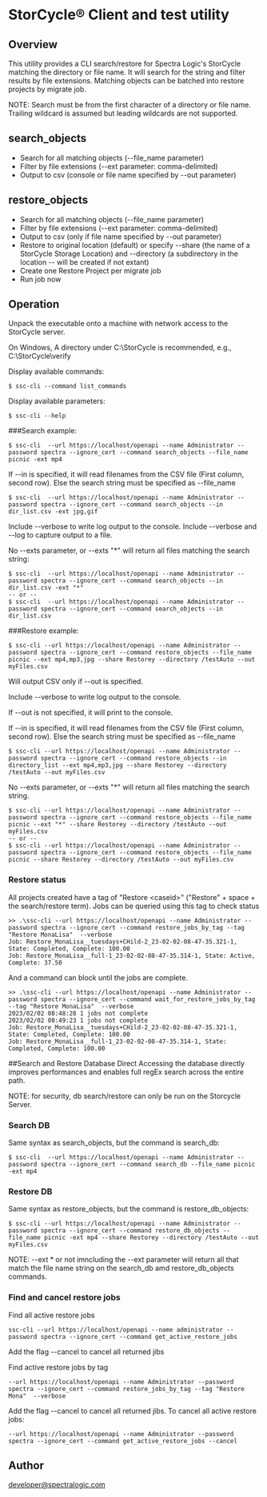 # StorCycle® Client and test utility

## Overview
This utility provides a CLI search/restore for Spectra Logic's StorCycle
matching the directory or file name. 
It will search for the string and filter results by file extensions. 
Matching objects can be batched into restore projects by migrate job.

NOTE: Search must be from the first character of a directory or file name. 
Trailing wildcard is assumed but leading wildcards are not supported.

## search_objects 
- Search for all matching objects (--file_name parameter)
- Filter by file extensions (--ext parameter: comma-delimited)
- Output to csv (console or file name specified by --out parameter)

## restore_objects 
- Search for all matching objects (--file_name parameter)
- Filter by file extensions (--ext parameter: comma-delimited)
- Output to csv (only if file name specified by --out parameter)
- Restore to original location (default) or specify --share (the name of a StorCycle Storage Location) and --directory (a subdirectory in the location -- will be created if not extant)
- Create one Restore Project per migrate job
- Run job now

## Operation
Unpack the executable onto a machine with network access to the StorCycle server.

On Windows, A directory under C:\StorCycle is recommended, e.g., C:\StorCycle\verify

Display available commands:
```shell
$ ssc-cli --command list_commands
```

Display available parameters:
```shell
$ ssc-cli --help
```
###Search example:
```shell
$ ssc-cli  --url https://localhost/openapi --name Administrator --password spectra --ignore_cert --command search_objects --file_name picnic -ext mp4 
```

If --in is specified, it will read filenames from the CSV file
(First column, second row). Else the search string must be specified as --file_name
```shell
$ ssc-cli  --url https://localhost/openapi --name Administrator --password spectra --ignore_cert --command search_objects --in dir_list.csv -ext jpg,gif 
```
Include --verbose to write log output to the console. 
Include --verbose and --log <logfile> to capture output to a file.

No --exts parameter, or --exts "*" will return all files matching the search string:
```shell
$ ssc-cli  --url https://localhost/openapi --name Administrator --password spectra --ignore_cert --command search_objects --in dir_list.csv -ext "*" 
-- or --
$ ssc-cli  --url https://localhost/openapi --name Administrator --password spectra --ignore_cert --command search_objects --in dir_list.csv 
```

###Restore example:
```shell
$ ssc-cli --url https://localhost/openapi --name Administrator --password spectra --ignore_cert --command restore_objects --file_name picnic --ext mp4,mp3,jpg --share Restorey --directory /testAuto --out myFiles.csv
```
Will output CSV only if --out is specified.

Include --verbose to write log output to the console. 

If --out is not specified, it will print to the console.

If --in is specified, it will read filenames from the CSV file
(First column, second row). Else the search string must be specified as --file_name
```shell
$ ssc-cli --url https://localhost/openapi --name Administrator --password spectra --ignore_cert --command restore_objects --in directory_list --ext mp4,mp3,jpg --share Restorey --directory /testAuto --out myFiles.csv
```
No --exts parameter, or --exts "*" will return all files matching the search string.
```shell
$ ssc-cli --url https://localhost/openapi --name Administrator --password spectra --ignore_cert --command restore_objects --file_name picnic --ext "*" --share Restorey --directory /testAuto --out myFiles.csv
-- or --
$ ssc-cli --url https://localhost/openapi --name Administrator --password spectra --ignore_cert --command restore_objects --file_name picnic --share Restorey --directory /testAuto --out myFiles.csv
```
### Restore status
All projects created have a tag of "Restore &lt;caseid&gt;" ("Restore" + space + the search/restore term).
Jobs can be queried using this tag to check status
```shell
>> .\ssc-cli --url https://localhost/openapi --name Administrator --password spectra --ignore_cert --command restore_jobs_by_tag --tag "Restore MonaLisa"  --verbose
Job: Restore_MonaLisa__tuesdays+CHild-2_23-02-02-08-47-35.321-1, State: Completed, Complete: 100.00
Job: Restore_MonaLisa__full-1_23-02-02-08-47-35.314-1, State: Active, Complete: 37.50
```
 
And a command can block until the jobs are complete.
```shell
>> .\ssc-cli --url https://localhost/openapi --name Administrator --password spectra --ignore_cert --command wait_for_restore_jobs_by_tag --tag "Restore MonaLisa"  --verbose
2023/02/02 08:48:28 1 jobs not complete
2023/02/02 08:49:23 1 jobs not complete
Job: Restore_MonaLisa__tuesdays+CHild-2_23-02-02-08-47-35.321-1, State: Completed, Complete: 100.00
Job: Restore_MonaLisa__full-1_23-02-02-08-47-35.314-1, State: Completed, Complete: 100.00
```

##Search and Restore Database Direct
Accessing the database directly improves performances and enables full regEx search across the entire path. 

NOTE: for security, db search/restore can only be run on the Storcycle Server.

### Search DB
Same syntax as search_objects, but the command is search_db:
```shell
$ ssc-cli  --url https://localhost/openapi --name Administrator --password spectra --ignore_cert --command search_db --file_name picnic -ext mp4 
```
### Restore DB
Same syntax as restore_objects, but the command is restore_db_objects:
```shell
$ ssc-cli --url https://localhost/openapi --name Administrator --password spectra --ignore_cert --command restore_db_objects --file_name picnic -ext mp4 --share Restorey --directory /testAuto --out myFiles.csv
```
NOTE: --ext * or not imncluding the --ext parameter will return all that match the file name string 
on the search_db amd restore_db_objects commands.

### Find and cancel restore jobs
Find all active restore jobs
```nashorn js
ssc-cli --url https://localhost/openapi --name administrator --password spectra --ignore_cert --command get_active_restore_jobs
```
Add the flag --cancel to cancel all returned jibs

Find active restore jobs by tag
```nashorn js
--url https://localhost/openapi --name Administrator --password spectra --ignore_cert --command restore_jobs_by_tag --tag "Restore Mona"  --verbose
````
Add the flag --cancel to cancel all returned jibs.
To cancel all active restore jobs:
```nashorn js
--url https://localhost/openapi --name Administrator --password spectra --ignore_cert --command get_active_restore_jobs --cancel
````


## Author

developer@spectralogic.com

